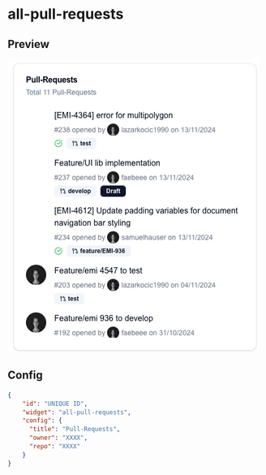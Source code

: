 # all-pull-requests

## Preview
![pull-requests-example.png](assets/pull-requests-example.png)

## Config
```json
{
    "id": "UNIQUE ID",
    "widget": "all-pull-requests",
    "config": {
      "title": "Pull-Requests",
      "owner": "XXXX",
      "repo": "XXXX"
    }
}
```